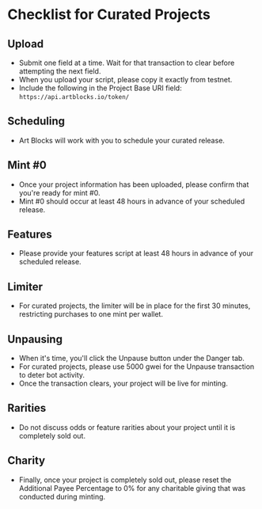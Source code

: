 # Checklist for Curated Projects

## Upload
- Submit one field at a time. Wait for that transaction to clear before attempting the next field.
- When you upload your script, please copy it exactly from testnet.
- Include the following in the Project Base URI field: `https://api.artblocks.io/token/`

## Scheduling
- Art Blocks will work with you to schedule your curated release.

## Mint #0
- Once your project information has been uploaded, please confirm that you're ready for mint #0.
- Mint #0 should occur at least 48 hours in advance of your scheduled release.

## Features
- Please provide your features script at least 48 hours in advance of your scheduled release.

## Limiter
- For curated projects, the limiter will be in place for the first 30 minutes, restricting purchases to one mint per wallet.

## Unpausing
- When it's time, you'll click the Unpause button under the Danger tab.
- For curated projects, please use 5000 gwei for the Unpause transaction to deter bot activity.
- Once the transaction clears, your project will be live for minting.

## Rarities
- Do not discuss odds or feature rarities about your project until it is completely sold out.

## Charity
- Finally, once your project is completely sold out, please reset the Additional Payee Percentage to 0% for any charitable giving that was conducted during minting.

